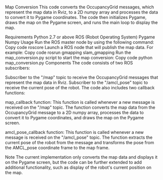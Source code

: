 Map Conversion
This code converts the OccupancyGrid messages, which represent the map data in Rviz, to a 2D numpy array and processes the data to convert it to Pygame coordinates. The code then initializes Pygame, draws the map on the Pygame screen, and runs the main loop to display the map.

Requirements
Python 2.7 or above
ROS (Robot Operating System)
Pygame
Numpy
Usage
Run the ROS master node by using the following command:
Copy code
roscore
Launch a ROS node that will publish the map data. For example:
Copy code
rosrun gmapping slam_gmapping
Run the map_conversion.py script to start the map conversion:
Copy code
python map_conversion.py
Components
The code consists of two ROS subscribers:

Subscriber to the "/map" topic to receive the OccupancyGrid messages that represent the map data in Rviz.
Subscriber to the "/amcl_pose" topic to receive the current pose of the robot.
The code also includes two callback functions:

map_callback function: This function is called whenever a new message is received on the "/map" topic. The function converts the map data from the OccupancyGrid message to a 2D numpy array, processes the data to convert it to Pygame coordinates, and draws the map on the Pygame screen.

amcl_pose_callback function: This function is called whenever a new message is received on the "/amcl_pose" topic. The function extracts the current pose of the robot from the message and transforms the pose from the AMCL_pose coordinate frame to the map frame.

Note
The current implementation only converts the map data and displays it on the Pygame screen, but the code can be further extended to add additional functionality, such as display of the robot's current position on the map.
